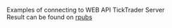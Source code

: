 Examples of connecting to WEB API TickTrader Server  
Result can be found on [rpubs](http://rpubs.com/lotgon/79870)

